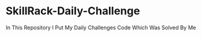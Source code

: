 # SkillRack-Daily-Challenge
In This Repository I Put My Daily Challenges Code Which Was Solved By Me
